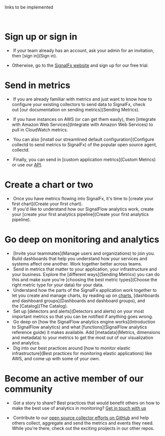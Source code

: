 

links to be implemented

 

#  Sign up or sign in

*  If your team already has an account, ask your admin for an invitation, then [sign in](Sign in).

* Otherwise, go to the [SignalFx website](http://www.signalfx.com/) and sign up for our free trial.

#  Send in metrics

*  If you are already familiar with metrics and just want to know how to configure your existing collectors to send data to SignalFx, check out [our documentation on sending metrics](Sending Metrics).

*  If you have instances on AWS (or can get them easily), then [integrate with Amazon Web Services](Integrate with Amazon Web Services) to pull in CloudWatch metrics.

*  You can also [install our streamlined default configuration](Configure collectd to send metrics to SignalFx) of the popular open source agent, collectd.

*  Finally, you can send in [custom application metrics](Custom Metrics) or use our [API](https://developers.signalfx.com).

# Create a chart or two
*  Once you have metrics flowing into SignalFx, it's time to [create your first chart](Create your first chart).
*  If you'd like to understand how our SignalFlow analytics work, create your [create your first analytics pipeline](Create your first analytics pipeline).
# Go deep on monitoring and analytics
*  [Invite your teammates](Manage users and organizations) to join you. Build dashboards that help you understand how your services and systems affect one another. Work together better across teams.
*  Send in metrics that matter to your application, your infrastructure and your business. Explore the [different ways](Sending Metrics) you can do this and make sure you're [choosing the best metric types](Choose the right metric type for your data) for your data.
*  Understand how the parts of the SignalFx application work together to let you create and manage charts, by reading up on [charts](Charts), [dashboards and dashboard groups](Dashboards and dashboard groups), and the [Catalog](The Catalog).
*  Set up [detectors and alerts](Detectors and alerts) on your most important metrics so that you can be notified if anything goes wrong.
*  Go deep on [how the SignalFlow analytics engine works](Introduction to SignalFlow analytics) and what [functions](SignalFlow analytics reference guide) it makes available. Add [metadata](Metrics, dimensions and metadata) to your metrics to get the most out of our visualization and analytics.
*  Dig into our best practices around [how to monitor elastic infrastructure](Best practices for monitoring elastic applications) like AWS, and come up with some of your own.
#  Become an active member of our community

*  Got a story to share? Best practices that would benefit others on how to make the best use of analytics in monitoring? [Get in touch with us](mailto:connect@signalfx.com)

*  Contribute to our [open source collector efforts on GitHub](https://github.com/signalfx) and help others collect, aggregate and send the metrics and events they need. While you're there, check out the exciting proijects in our other repos.


 
